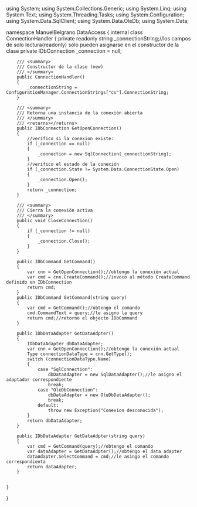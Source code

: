 using System;
using System.Collections.Generic;
using System.Linq;
using System.Text;
using System.Threading.Tasks;
using System.Configuration;
using System.Data.SqlClient;
using System.Data.OleDb;
using System.Data;

namespace ManuelBelgrano.DataAccess
{
    internal class ConnectionHandler
    {
        private readonly string _connectionString;//los campos de solo lectura(readonly) sólo pueden asignarse en el constructor de la clase
        private IDbConnection _connection = null;
        
        /// <summary>
        /// Constructor de la clase (new)
        /// </summary>
        public ConnectionHandler()
        {
            _connectionString = ConfigurationManager.ConnectionStrings["cs"].ConnectionString;
        }

        /// <summary>
        /// Retorna una instancia de la conexión abierta
        /// </summary>
        /// <returns></returns>
        public IDbConnection GetOpenConnection()
        {
            //verifico si la conexion existe:
            if (_connection == null)
            {
                _connection = new SqlConnection(_connectionString);
            }
            //verifico el estado de la conexión
            if (_connection.State != System.Data.ConnectionState.Open)
            {
                _connection.Open();
            }
            return _connection;
        }

        /// <summary>
        /// Cierra la conexión activa
        /// </summary>
        public void CloseConnection()
        {
            if (_connection != null)
            {
                _connection.Close();
            }
        }

        public IDbCommand GetCommand()
        {
            var cnn = GetOpenConnection();//obtengo la conexión actual
            var cmd = cnn.CreateCommand();//invoco al método CreateCommand definido en IDbConnection
            return cmd;
        }
        public IDbCommand GetCommand(string query)
        {
            var cmd = GetCommand();//obtengo el comando
            cmd.CommandText = query;//le asigno la query
            return cmd;//retorno el objecto IDbCommand            
        }

        public IDbDataAdapter GetDataAdpter()
        {
            IDbDataAdapter dbDataAdapter;
            var cnn = GetOpenConnection();//obtengo la conexión actual
            Type connectionDataType = cnn.GetType();
            switch (connectionDataType.Name)
            {
                case "SqlConnection":
                    dbDataAdapter = new SqlDataAdapter();//le asigno el adaptador correspondiente
                    break;
                case "OleDbConnection":
                    dbDataAdapter = new OleDbDataAdapter();
                    break;
                default:
                    throw new Exception("Conexion desconocida");                    
            }
            return dbDataAdapter;
        }

        public IDbDataAdapter GetDataAdpter(string query)
        {
            var cmd = GetCommand(query);//obtengo el comando             
            var dataAdapter = GetDataAdpter();//obtengo el data adapter
            dataAdapter.SelectCommand = cmd;//le asingo el comando correspondienta
            return dataAdapter;
        }


    }
}

